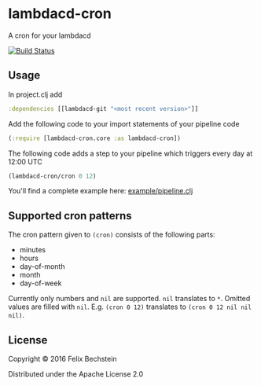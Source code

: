 # lambdacd-cron

A cron for your lambdacd

[![Build Status](https://travis-ci.org/felixb/lambdacd-cron.svg?branch=master)](https://travis-ci.org/felixb/lambdacd-cron)

## Usage

In project.clj add
```clojure
:dependencies [[lambdacd-git "<most recent version>"]]
```

Add the following code to your import statements of your pipeline code
```clojure
(:require [lambdacd-cron.core :as lambdacd-cron])
```

The following code adds a step to your pipeline which triggers every day at 12:00 UTC
```clojure
(lambdacd-cron/cron 0 12)
```

You'll find a complete example here: [example/pipeline.clj](https://github.com/felixb/lambdacd-cron/blob/master/example/lambdacd_cron/example/pipeline.clj)

## Supported cron patterns

The cron pattern given to `(cron)` consists of the following parts:
* minutes
* hours
* day-of-month
* month
* day-of-week

Currently only numbers and `nil` are supported.
`nil` translates to `*`.
Omitted values are filled with `nil`.
E.g. `(cron 0 12)` translates to `(cron 0 12 nil nil nil)`.

## License

Copyright © 2016 Felix Bechstein

Distributed under the Apache License 2.0
